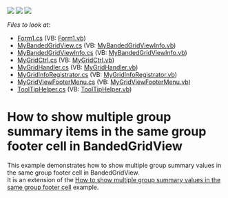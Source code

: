 <!-- default badges list -->
![](https://img.shields.io/endpoint?url=https://codecentral.devexpress.com/api/v1/VersionRange/128631798/13.1.5%2B)
[![](https://img.shields.io/badge/Open_in_DevExpress_Support_Center-FF7200?style=flat-square&logo=DevExpress&logoColor=white)](https://supportcenter.devexpress.com/ticket/details/E4900)
[![](https://img.shields.io/badge/📖_How_to_use_DevExpress_Examples-e9f6fc?style=flat-square)](https://docs.devexpress.com/GeneralInformation/403183)
<!-- default badges end -->
<!-- default file list -->
*Files to look at*:

* [Form1.cs](./CS/Form1.cs) (VB: [Form1.vb](./VB/Form1.vb))
* [MyBandedGridView.cs](./CS/MyGridCtrl/MyBandedGridView.cs) (VB: [MyBandedGridViewInfo.vb](./VB/MyGridCtrl/MyBandedGridViewInfo.vb))
* [MyBandedGridViewInfo.cs](./CS/MyGridCtrl/MyBandedGridViewInfo.cs) (VB: [MyBandedGridViewInfo.vb](./VB/MyGridCtrl/MyBandedGridViewInfo.vb))
* [MyGridCtrl.cs](./CS/MyGridCtrl/MyGridCtrl.cs) (VB: [MyGridCtrl.vb](./VB/MyGridCtrl/MyGridCtrl.vb))
* [MyGridHandler.cs](./CS/MyGridCtrl/MyGridHandler.cs) (VB: [MyGridHandler.vb](./VB/MyGridCtrl/MyGridHandler.vb))
* [MyGridInfoRegistrator.cs](./CS/MyGridCtrl/MyGridInfoRegistrator.cs) (VB: [MyGridInfoRegistrator.vb](./VB/MyGridCtrl/MyGridInfoRegistrator.vb))
* [MyGridViewFooterMenu.cs](./CS/MyGridCtrl/MyGridViewFooterMenu.cs) (VB: [MyGridViewFooterMenu.vb](./VB/MyGridCtrl/MyGridViewFooterMenu.vb))
* [ToolTipHelper.cs](./CS/MyGridCtrl/ToolTipHelper.cs) (VB: [ToolTipHelper.vb](./VB/MyGridCtrl/ToolTipHelper.vb))
<!-- default file list end -->
# How to show multiple group summary items in the same group footer cell in BandedGridView


<p>This example demonstrates how to show multiple group summary values in the same group footer cell in BandedGridView. <br />
It is an extension of the  <a href="https://www.devexpress.com/Support/Center/p/E3607">How to show multiple group summary values in the same group footer cell</a> example.</p>

<br/>


